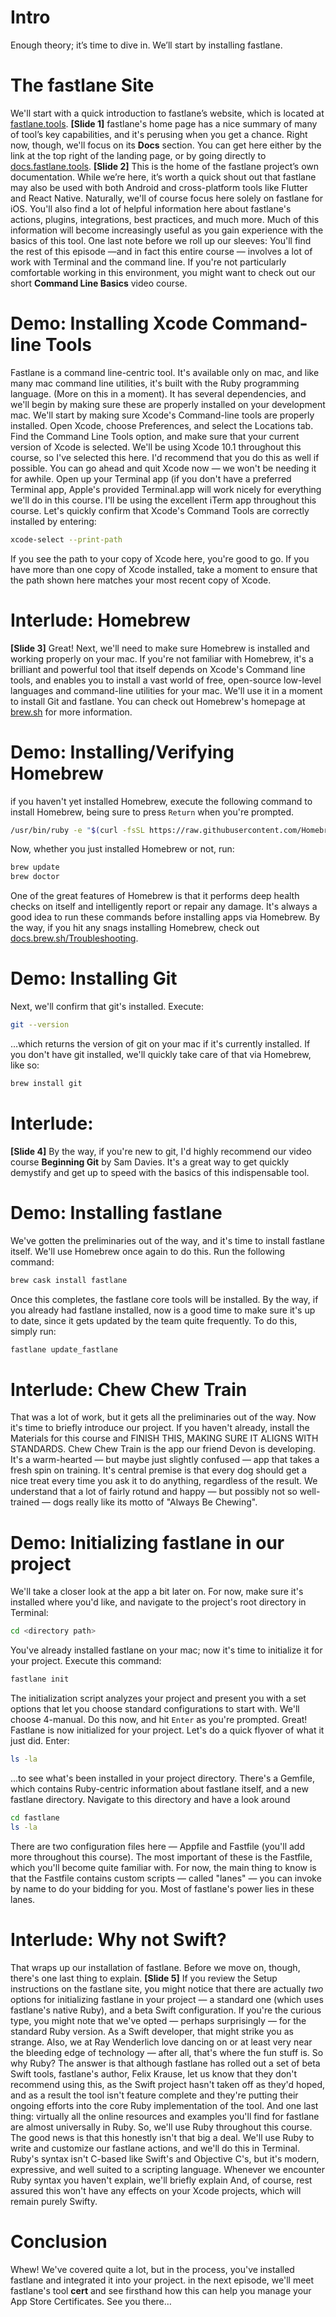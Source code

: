 # Intro
Enough theory; it’s time to dive in. We’ll start by installing fastlane.
# The fastlane Site
We'll start with a quick introduction to fastlane’s website, which is located at [fastlane.tools][1]. 
**[Slide 1]**
fastlane's home page has a nice summary of many of tool’s key capabilities, and it's perusing when you get a chance. Right now, though, we'll focus on its **Docs** section. You can get here either by the link at the top right of the landing page, or by going directly to [docs.fastlane.tools][2].
**[Slide 2]**
This is the home of the fastlane project’s own documentation. While we’re here, it’s worth a quick shout out that fastlane may also be used with both Android and cross-platform tools like Flutter and React Native. Naturally, we'll of course focus here solely on fastlane for iOS. 
You'll also find a lot of helpful information here about fastlane's actions, plugins, integrations, best practices, and much more. Much of this information will become increasingly useful as you gain experience with the basics of this tool. 
One last note before we roll up our sleeves: You'll find the rest of this episode —and in fact this entire course — involves a lot of work with Terminal and the command line. If you're not particularly comfortable working in this environment, you might want to check out our short **Command Line Basics** video course. 
# Demo: Installing Xcode Command-line Tools
Fastlane is a command line-centric tool. It's available only on mac, and like many mac command line utilities, it's built with the Ruby programming language. (More on this in a moment). It has several dependencies, and we'll begin by making sure these are properly installed on your development mac.
We'll start by making sure Xcode's Command-line tools are properly installed. Open Xcode, choose Preferences, and select the Locations tab. Find the  Command Line Tools option, and make sure that your current version of Xcode is selected. We'll be using Xcode 10.1 throughout this course, so I've selected this here. I'd recommend that you do this as well if possible. You can go ahead and quit Xcode now — we won't be needing it for awhile.
Open up your Terminal app (if you don't have a preferred Terminal app, Apple's provided Terminal.app will work nicely for everything we'll do in this course. I'll be using the excellent iTerm app throughout this course.
Let's quickly confirm that Xcode's Command Tools are correctly installed by entering:
```bash
xcode-select --print-path
```
If you see the path to your copy of Xcode  here, you're good to go. If you have more than one copy of Xcode installed, take a moment to ensure that the path shown here matches your most recent copy of Xcode.
# Interlude: Homebrew
**[Slide 3]**
Great! Next, we'll need to make sure Homebrew is installed and working properly on your mac. If you're not familiar with Homebrew, it's a brilliant and powerful tool that itself depends on Xcode's Command line tools, and enables you to install a vast world of free, open-source low-level languages and command-line utilities for your mac. We'll use it in a moment to install Git and fastlane. You can check out Homebrew's homepage at [brew.sh][3] for more information.
# Demo: Installing/Verifying Homebrew
if you haven't yet installed Homebrew, execute the following command to install Homebrew, being sure to press `Return` when you're prompted.
```bash
/usr/bin/ruby -e "$(curl -fsSL https://raw.githubusercontent.com/Homebrew/install/master/install)"
```
Now, whether you just installed Homebrew or not, run:
```bash
brew update
brew doctor
```
One of the great features of Homebrew is that it performs deep health checks on itself and intelligently report or repair any damage. It's always a good idea to run these commands before installing apps via Homebrew. 
By the way, if you hit any snags installing Homebrew, check out [docs.brew.sh/Troubleshooting][4].
# Demo: Installing Git
Next, we'll confirm that git's installed. Execute:
```bash
git --version
```
…which returns the version of git on your mac if it's currently installed. If you don't have git installed, we'll quickly take care of that via Homebrew, like so:
```bash
brew install git
```
# Interlude:
**[Slide 4]**
By the way, if you're new to git, I'd highly recommend our video course **Beginning Git** by Sam Davies. It's a great way to get quickly demystify and get up to speed with the basics of this indispensable tool.
# Demo: Installing fastlane
We've gotten the preliminaries out of the way, and it's time to install fastlane itself. We'll use Homebrew once again to do this. Run the following command:
```bash
brew cask install fastlane 
```
Once this completes, the fastlane core tools will be installed.
By the way, if you already had fastlane installed, now is a good time to make sure it's up to date, since it gets updated by the team quite frequently. To do this, simply run:
```bash
fastlane update_fastlane
```
# Interlude: Chew Chew Train
That was a lot of work, but it gets all the preliminaries out of the way. Now it's time to briefly introduce our project. If you haven't already, install the Materials for this course and FINISH THIS, MAKING SURE IT ALIGNS WITH STANDARDS.
Chew Chew Train is the app our friend Devon is developing. It's a warm-hearted — but maybe just slightly confused — app that takes a fresh spin on training. It's central premise is that every dog should get a nice treat every time you ask it to do anything, regardless of the result. We understand that a lot of fairly rotund and happy — but possibly not so well-trained — dogs really like its motto of "Always Be Chewing".
# Demo: Initializing fastlane in our project
We'll take a closer look at the app a bit later on. For now, make sure it's installed where you'd like, and navigate to the project's root directory in Terminal:
```bash
cd <directory path>
```
You've already installed fastlane on your mac; now it's time to initialize it for your project. Execute this command:
```bash
fastlane init
```
The initialization script analyzes your project and present you with a set options that let you choose standard configurations to start with. We'll choose 4-manual. Do this now, and hit `Enter` as you're prompted. 
Great! Fastlane is now initialized for your project. Let's do a quick flyover of what it just did. Enter:
```bash
ls -la
```
…to see what's been installed in your project directory.  There's a Gemfile, which contains Ruby-centric information about fastlane itself, and a new fastlane directory. Navigate to this directory and have a look around
```bash
cd fastlane
ls -la
```
There are two configuration files here — Appfile and Fastfile (you'll add more throughout this course). The most important of these is the Fastfile, which you'll become quite familiar with. For now, the main thing to know is that the Fastfile contains custom scripts — called "lanes" — you can invoke by name to do your bidding for you. Most of fastlane's power lies in these lanes.
# Interlude: Why not Swift?
That wraps up our installation of fastlane. Before we move on, though, there's one last thing to explain.
**[Slide 5]**
If you review the Setup instructions on the fastlane site, you might notice that there are actually *two* options for initializing fastlane in your project — a standard one (which uses fastlane's native Ruby), and a beta Swift configuration. If you're the curious type, you might note that we've opted — perhaps surprisingly — for the standard Ruby version. 
As a Swift developer, that might strike you as strange. Also, we at Ray Wenderlich love dancing on or at least very near the bleeding edge of technology — after all, that's where the fun stuff is. So why Ruby?
The answer is that although fastlane has rolled out a set of beta Swift tools, fastlane's author, Felix Krause, let us know that they don't recommend using this, as the Swift project hasn't taken off as they'd hoped, and as a result the tool isn't feature complete and they're putting their ongoing efforts into the core Ruby implementation of the tool. And one last thing: virtually all the online resources and examples you'll find for fastlane are almost universally in Ruby.
So, we'll use Ruby throughout this course. The good news is that this honestly isn't that big a deal. We'll use Ruby to write and customize our fastlane actions, and we'll do this in Terminal. Ruby's syntax isn't C-based like Swift's and Objective C's, but it's modern, expressive, and well suited to a scripting language. Whenever we encounter Ruby syntax you haven't explain, we'll briefly explain
And, of course, rest assured this won't have any effects on your Xcode projects, which will remain purely Swifty. 
# Conclusion
Whew! We've covered quite a lot, but in the process, you've installed fastlane and integrated it into your project. 
in the next episode, we'll meet fastlane's tool **cert** and see firsthand how this can help you manage your App Store Certificates. See you there…

[1]:	https://fastlane.tools
[2]:	https://docs.fastlane.tools
[3]:	https://brew.sh
[4]:	https://docs.brew.sh/Troubleshooting